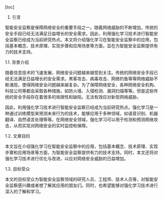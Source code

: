 
[toc]                    
                
                
1. 引言

智能安全监察是保障网络安全的重要手段之一。随着网络威胁的不断增加，传统的安全手段已经无法满足日益增长的安全需求。因此，利用强化学习技术进行智能安全监察已经成为当前研究热点。本文将介绍强化学习在智能安全监察中的应用，包括基本概念、技术原理、实现步骤和应用场景等方面，旨在为智能安全监察提供有力的技术支持。

1.1. 背景介绍

随着信息技术的飞速发展，网络安全问题越来越受到关注。传统的网络安全手段已经无法满足日益增长的安全需求。黑客攻击、病毒攻击、网络钓鱼等等网络威胁不断涌现，使得网络安全问题越来越复杂。为了保障网络安全，各种网络安全机构、科技公司等都会采取各种措施，如防火墙、入侵检测、漏洞扫描等等。但是这些传统的安全手段存在着很多的局限性和缺陷，无法有效应对新型网络威胁。

因此，利用强化学习技术进行智能安全监察已经成为当前研究热点。强化学习是一种通过训练模型来预测未来行为的技术，能够应用于多种领域，如语音识别、机器翻译、自然语言处理等等。在网络安全领域，强化学习可以用于检测和预测网络攻击，从而实现对网络安全的实时监控和保障。

1.2. 文章目的

本文旨在介绍强化学习在智能安全监察中的应用，包括基本概念、技术原理、实现步骤和应用场景等方面，为智能安全监察提供有力的技术支持。同时，本文还将对强化学习技术进行优化与改进，以应对网络安全威胁的日益增加。

1.3. 目标受众

本文的目标受众为智能安全监察领域的研究人员、工程师、技术人员等，对智能安全监察感兴趣或者想了解其应用的朋友们。同时，也希望能够对强化学习技术进行深入的了解和学习。


